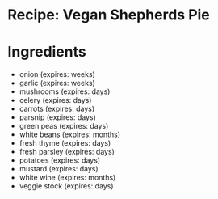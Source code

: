 Recipe: Vegan Shepherds Pie
===========================

Ingredients
===========

- onion (expires: weeks)
- garlic (expires: weeks)
- mushrooms (expires: days)
- celery (expires: days)
- carrots (expires: days)
- parsnip (expires: days)
- green peas (expires: days)
- white beans (expires: months)
- fresh thyme (expires: days)
- fresh parsley (expires: days)
- potatoes (expires: days)
- mustard (expires: days)
- white wine (expires: months)
- veggie stock (expires: days)
